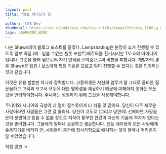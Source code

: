```yaml
---
layout: post
title: "램프 쉐이딩의 힘
 "
author: 'CSS Dev'
thumbnail: https://res.cloudinary.com/css-tricks/image/fetch/w_1200,q_auto,f_auto/https://css-tricks.com/wp-content/uploads/2019/03/hanging-lamp.jpg
tags: LEARNING,WORK
---
```



나는 Shawn의이 블로그 포스트를 즐겼다.
 Lampshading은 분명히 쇼가 진행될 수 있도록 일부 약점 (예 : 믿을 수없는 플롯 포인트)에주의를 환기시키는 TV 쇼의 아이디어입니다.
 그것을 불러 냄으로써 자기 인식을 보여줌으로써 비판을 피합니다.
 개발자의 경우 Shawn은 팀원 / 보스에게 특정 기술을 모르고 팀이 진행할 수 있다는 것을 인정하는 것과 같습니다.
 

이것은 유용 할뿐만 아니라 강력합니다.
 고등학생은 자신의 업무가 말 그대로 올바른 질문을하고 고객과 보고서 모두에 대한 명확성을 제공하기 때문에 이해하지 못하는 모든 것을 언급해야합니다.
 주니어는 성장하기 위해 그것을 사용해야합니다.
 

주니어와 시니어의 극성이 더 멀어 질수록이게 더 쉬울 것 같아요.
 당신이 아주 새로운 사람이라면 사람들은 그런 걸 몰라요.
 당신이 고도로 (그리고 당연히) 선배라면 사람들은이 분명하고 믿을 수 없을 정도로 지식이 풍부한 인간이 자신의 기술에 격차가 있다는 것을 좋아합니다. 그들에게 얼마나 공감하고 겸손합니다.
 전등 쉐이딩이 모든 사람에게 유용하기를 바라지 만, 사람들이 중간에 정사각형으로 배치하는 것이 얼마나 어려운지 알 수있었습니다.
 

직접 링크 →
 